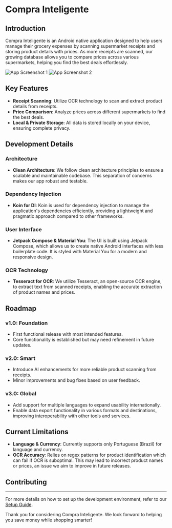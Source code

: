 # Compra Inteligente

## Introduction

Compra Inteligente is an Android native application designed to help users manage their grocery expenses by scanning supermarket receipts and storing product details with prices. As more receipts are scanned, our growing database allows you to compare prices across various supermarkets, helping you find the best deals effortlessly.

![App Screenshot 1](link_to_screenshot_1)
![App Screenshot 2](link_to_screenshot_2)

## Key Features

- **Receipt Scanning**: Utilize OCR technology to scan and extract product details from receipts.
- **Price Comparison**: Analyze prices across different supermarkets to find the best deals.
- **Local & Private Storage**: All data is stored locally on your device, ensuring complete privacy.

## Development Details

### Architecture

- **Clean Architecture**: We follow clean architecture principles to ensure a scalable and maintainable codebase. This separation of concerns makes our app robust and testable.

### Dependency Injection

- **Koin for DI**: Koin is used for dependency injection to manage the application's dependencies efficiently, providing a lightweight and pragmatic approach compared to other frameworks.

### User Interface

- **Jetpack Compose & Material You**: The UI is built using Jetpack Compose, which allows us to create native Android interfaces with less boilerplate code. It is styled with Material You for a modern and responsive design.

### OCR Technology

- **Tesseract for OCR**: We utilize Tesseract, an open-source OCR engine, to extract text from scanned receipts, enabling the accurate extraction of product names and prices.

## Roadmap

### v1.0: Foundation
- First functional release with most intended features.
- Core functionality is established but may need refinement in future updates.

### v2.0: Smart
- Introduce AI enhancements for more reliable product scanning from receipts.
- Minor improvements and bug fixes based on user feedback.

### v3.0: Global
- Add support for multiple languages to expand usability internationally.
- Enable data export functionality in various formats and destinations, improving interoperability with other tools and services.

## Current Limitations

- **Language & Currency**: Currently supports only Portuguese (Brazil) for language and currency.
- **OCR Accuracy**: Relies on regex patterns for product identification which can fail if OCR is suboptimal. This may lead to incorrect product names or prices, an issue we aim to improve in future releases.

## Contributing


---

For more details on how to set up the development environment, refer to our [Setup Guide](link_to_setup_guide).

Thank you for considering Compra Inteligente. We look forward to helping you save money while shopping smarter!
